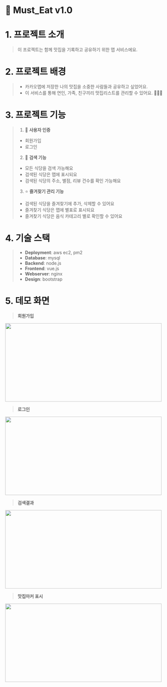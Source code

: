 # 🍣 Must_Eat v1.0

# 1. 프로젝트 소개

> 이 프로젝트는 함께 맛집을 기록하고 공유하기 위한 맵 서비스에요.
>
>
# 2. 프로젝트 배경

> + 카카오맵에 저장한 나의 맛집을 소중한 사람들과 공유하고 싶었어요.
> + 이 서비스를 통해 연인, 가족, 친구끼리 맛집리스트를 관리할 수 있어요. 🧑‍🤝‍🧑 
>
>
# 3. 프로젝트 기능

> 1. 🔑 **사용자 인증**
> + 회원가입
> + 로그인
> 
> 
> 2. 🔎 **검색 기능**
> + 모든 식당을 검색 가능해요
> + 검색된 식당은 맵에 표시되요
> + 검색된 식당의 주소, 별점, 리뷰 건수를 확인 가능해요
> 
> 
> 3. ⭐ **즐겨찾기 관리 기능**
> + 검색된 식당을 즐겨찾기에 추가, 삭제할 수 있어요
> + 즐겨찾기 식당은 맵에 별표로 표시되요
> + 즐겨찾기 식당은 음식 카테고리 별로 확인할 수 있어요
>
>
# 4. 기술 스택

> + **Deployment**: aws ec2, pm2
> + **Database**: mysql
> + **Backend**: node.js
> + **Frontend**: vue.js
> + **Webserver**: nginx
> + **Design**: bootstrap

>
# 5. 데모 화면

> **회원가입**
<img src="https://user-images.githubusercontent.com/63275665/160285550-aa8bbb70-8b84-47eb-a7fa-8dc451019a5f.PNG" width="500" height="250"/>

> **로그인**
<img src="https://user-images.githubusercontent.com/63275665/160285545-8e9d1601-78cd-4007-8da6-0cb2532c408b.PNG" width="500" height="250"/>

> **검색결과**
<img src="https://user-images.githubusercontent.com/63275665/160285547-d5a97b24-184e-4a14-a0ac-5e0359e80a67.PNG" width="500" height="250"/>

> **맛집마커 표시**
<img src="https://user-images.githubusercontent.com/63275665/160285552-7dd29757-2cd2-4fa6-983b-b56cb7f314b0.PNG" width="500" height="250"/>
